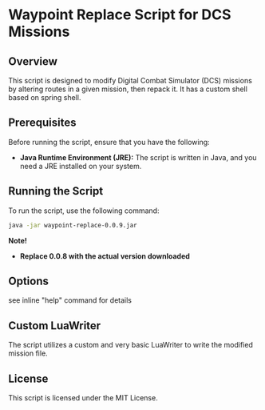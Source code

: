 # Waypoint Replace Script for DCS Missions

## Overview

This script is designed to modify Digital Combat Simulator (DCS) missions by altering routes in a given mission, then repack it.
It has a custom shell based on spring shell.

## Prerequisites

Before running the script, ensure that you have the following:

- **Java Runtime Environment (JRE):** The script is written in Java, and you need a JRE installed on your system.

## Running the Script

To run the script, use the following command:

```bash
java -jar waypoint-replace-0.0.9.jar
```
<b> Note! <br/>
* Replace 0.0.8 with the actual version downloaded
</b>

## Options
see inline "help" command for details


## Custom LuaWriter
The script utilizes a custom and very basic LuaWriter to write the modified mission file.

## License
This script is licensed under the MIT License.